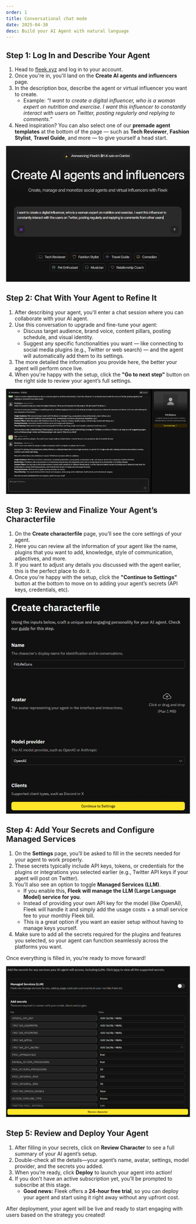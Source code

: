 ```yaml
---
order: 1
title: Conversational chat mode
date: 2025-04-30
desc: Build your AI Agent with natural language
---
```

## **Step 1: Log In and Describe Your Agent**

1. Head to [fleek.xyz](https://fleek.xyz/) and log in to your account.
2. Once you're in, you'll land on the **Create AI agents and influencers** page.
3. In the description box, describe the agent or virtual influencer you want to create.
    - Example: *“I want to create a digital influencer, who is a woman expert on nutrition and exercise. I want this influencer to constantly interact with users on Twitter, posting regularly and replying to comments.”*
4. Need inspiration? You can also select one of our **premade agent templates** at the bottom of the page — such as **Tech Reviewer**, **Fashion Stylist**, **Travel Guide**, and more — to give yourself a head start.

![](./image1.png)

## **Step 2: Chat With Your Agent to Refine It**

1. After describing your agent, you'll enter a chat session where you can collaborate with your AI agent.
2. Use this conversation to upgrade and fine-tune your agent:
    - Discuss target audience, brand voice, content pillars, posting schedule, and visual identity.
    - Suggest any specific functionalities you want — like connecting to social media plugins (e.g., Twitter or web search) — and the agent will automatically add them to its settings.
3. The more detailed the information you provide here, the better your agent will perform once live.
4. When you're happy with the setup, click the **"Go to next step"** button on the right side to review your agent’s full settings.

![](./image2.png)

## **Step 3: Review and Finalize Your Agent’s Characterfile**

1. On the **Create characterfile** page, you’ll see the core settings of your agent.
2. Here you can review all the information of your agent like the name, plugins that you want to add, knowledge, style of communication, adjectives, and more.
3. If you want to adjust any details you discussed with the agent earlier, this is the perfect place to do it.
4. Once you're happy with the setup, click the **"Continue to Settings"** button at the bottom to move on to adding your agent’s secrets (API keys, credentials, etc).

![](./image3.png)

## **Step 4: Add Your Secrets and Configure Managed Services**

1. On the **Settings** page, you’ll be asked to fill in the secrets needed for your agent to work properly.
2. These secrets typically include API keys, tokens, or credentials for the plugins or integrations you selected earlier (e.g., Twitter API keys if your agent will post on Twitter).
3. You’ll also see an option to toggle **Managed Services (LLM)**.
    - If you enable this, **Fleek will manage the LLM (Large Language Model) service for you**.
    - Instead of providing your own API key for the model (like OpenAI), Fleek will handle it and simply add the usage costs + a small service fee to your monthly Fleek bill.
    - This is a great option if you want an easier setup without having to manage keys yourself.
4. Make sure to add all the secrets required for the plugins and features you selected, so your agent can function seamlessly across the platforms you want.

Once everything is filled in, you’re ready to move forward!

![](./image4.png)

## **Step 5: Review and Deploy Your Agent**

1. After filling in your secrets, click on **Review Character** to see a full summary of your AI agent’s setup.
2. Double-check all the details—your agent’s name, avatar, settings, model provider, and the secrets you added.
3. When you’re ready, click **Deploy** to launch your agent into action!
4. If you don’t have an active subscription yet, you’ll be prompted to subscribe at this stage.
    - **Good news:** Fleek offers a **24-hour free trial**, so you can deploy your agent and start using it right away without any upfront cost.

After deployment, your agent will be live and ready to start engaging with users based on the strategy you created!